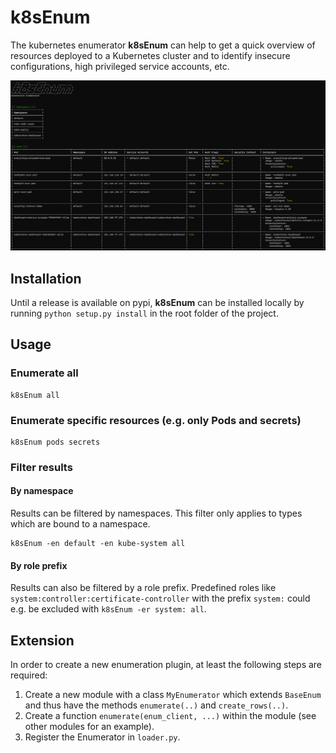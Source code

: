 # k8sEnum
The kubernetes enumerator **k8sEnum** can help to get a quick overview of resources deployed to a Kubernetes cluster and to identify insecure configurations, high privileged service accounts, etc.

![Example output](docs/images/example_output_1.png "Example Output")

## Installation
Until a release is available on pypi, **k8sEnum** can be installed locally by running `python setup.py install` in the root folder of the project.

## Usage
### Enumerate all
```
k8sEnum all
```

### Enumerate specific resources (e.g. only Pods and secrets)
```
k8sEnum pods secrets
```

### Filter results
#### By namespace
Results can be filtered by namespaces. This filter only applies to types which are bound to a namespace.

```
k8sEnum -en default -en kube-system all
```

#### By role prefix
Results can also be filtered by a role prefix. Predefined roles like `system:controller:certificate-controller` with the prefix `system:` could e.g. be excluded with `k8sEnum -er system: all`.

## Extension
In order to create a new enumeration plugin, at least the following steps are required:

1. Create a new module with a class `MyEnumerator` which extends `BaseEnum` and thus have the methods `enumerate(..)` and `create_rows(..)`.
2. Create a function `enumerate(enum_client, ...)` within the module (see other modules for an example).
2. Register the Enumerator in `loader.py`.



